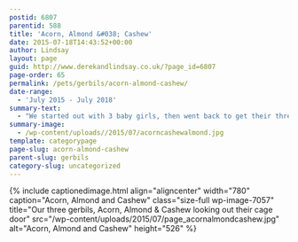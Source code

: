 ```yaml
---
postid: 6807
parentid: 588
title: 'Acorn, Almond &#038; Cashew'
date: 2015-07-18T14:43:52+00:00
author: Lindsay
layout: page
guid: http://www.derekandlindsay.co.uk/?page_id=6807
page-order: 65
permalink: /pets/gerbils/acorn-almond-cashew/
date-range:
  - 'July 2015 - July 2018'
summary-text:
  - "We started out with 3 baby girls, then went back to get their three brothers for reasons that are too silly to explain!  Still who doesn't love a home full of happy gerbils - we certainly do."
summary-image:
  - /wp-content/uploads//2015/07/acorncashewalmond.jpg
template: categorypage
page-slug: acorn-almond-cashew
parent-slug: gerbils
category-slug: uncategorized
---
```

{% include captionedimage.html align="aligncenter" width="780" caption="Acorn, Almond and Cashew" class="size-full wp-image-7057" title="Our three gerbils, Acorn, Almond & Cashew looking out their cage door" src="/wp-content/uploads/2015/07/page_acornalmondcashew.jpg" alt="Acorn, Almond and Cashew" height="526" %}